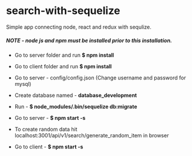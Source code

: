 # search-with-sequelize

Simple  app connecting node, react and redux with sequlize.

##### NOTE - node js and npm must be installed prior to this installation.

- Go to server folder and run **$ npm install**
- Go to client folder and run **$ npm install**


- Go to server - config/config.json (Change username and password for mysql)
- Create database named - **database_development**
- Run - **$ node_modules/.bin/sequelize db:migrate**


- Go to server - **$ npm start -s**

- To create random data hit localhost:3001/api/v1/search/generate_random_item in browser
- Go to client - **$ npm start -s**
